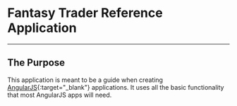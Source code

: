 # Fantasy Trader Reference Application

----
## The Purpose
This application is meant to be a guide when creating [AngularJS](http://angularjs.org){:target="_blank"} applications. It uses all the basic functionality that most AngularJS apps will need.